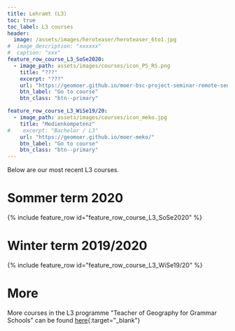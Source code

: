 ```yaml
---
title: Lehramt (L3)
toc: true
toc_label: L3 courses
header:
  image: /assets/images/heroteaser/heroteaser_6to1.jpg
#  image_description: "xxxxxx"
#  caption: "xxx"
feature_row_course_L3_SoSe2020:
  - image_path: assets/images/courses/icon_PS_RS.png
    title: "???"
    excerpt: "???"
    url: "https://geomoer.github.io/moer-bsc-project-seminar-remote-sensing/"
    btn_label: "Go to course"
    btn_class: "btn--primary"

feature_row_course_L3_WiSe19/20:
  - image_path: assets/images/courses/icon_meko.jpg
    title: "Medienkompetenz"
#    excerpt: "Bachelor / L3"
    url: "https://geomoer.github.io/moer-meko/"
    btn_label: "Go to course"
    btn_class: "btn--primary"
---
```


Below are our most recent L3 courses.

<!--more-->


# Sommer term 2020

{% include feature_row id="feature_row_course_L3_SoSe2020" %}


# Winter term 2019/2020

{% include feature_row id="feature_row_course_L3_WiSe19/20" %}


# More

More courses in the L3 programme "Teacher of Geography for Grammar Schools" can be found [here](https://oer.uni-marburg.de/goto.php?target=cat_1651239&client_id=UNIMR){:target="_blank"}

